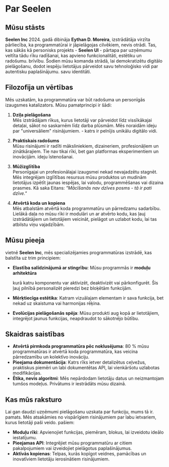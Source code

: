 # Par Seelen

## Mūsu stāsts

**Seelen Inc**  2024. gadā dibināja **Eythan D. Moreira**, izstrādātāja virzīta
pārliecība, ka programmatūrai ir jāpielāgojas cilvēkiem, nevis otrādi.
Tas, kas sākās kā personisks projekts - **Seelen UI**  - pārtapa par uzņēmumu
veltīta tādu rīku radīšanai, kas apvieno funkcionalitāti, estētiku un radošumu.
brīvību. Šodien mūsu komanda strādā, lai demokratizētu digitālo pielāgošanu, dodot iespēju
lietotājus pārveidot savu tehnoloģisko vidi par autentisku paplašinājumu.
savu identitāti.

## Filozofija un vērtības

Mēs uzskatām, ka programmatūra var būt radošuma un personīgās izaugsmes katalizators. Mūsu
pamatprincipi ir šādi:

1.  **Dziļa pielāgošana**\
    Mēs izstrādājam rīkus, kurus lietotāji var pārveidot līdz vissīkākajai detaļai, sākot no
    saskarnēm līdz darba plūsmām. Mēs noraidām ideju par "universāliem" risinājumiem.
    \- katrs ir pelnījis unikālu digitālo vidi.

2.  **Praktiskais radošums**\
    Mūsu risinājumi ir radīti māksliniekiem, dizaineriem, profesionāļiem un
    zinātkārajiem. Tie nav tikai rīki, bet gan platformas eksperimentiem un inovācijām.
    ideju īstenošanai.

3.  **Mūžizglītība**\
    Personīgajai un profesionālajai izaugsmei nekad nevajadzētu stagnēt. Mēs integrējam
    izglītības resursus mūsu produktos un mudinām lietotājus izpētīt jaunas iespējas, lai
    valodu, programmēšanas vai dizaina prasmes. Kā saka Eitans: *"Mācīšanās
    nav dzīves posms - tā ir pati dzīve."*

4.  **Atvērtā koda un kopiena**\
    Mēs atbalstām atvērtā koda programmatūru un pārredzamu sadarbību. Lielākā daļa no mūsu
    rīki ir modulāri un ar atvērto kodu, kas ļauj izstrādātājiem un lietotājiem
    veicināt, pielāgot un uzlabot kodu, lai tas atbilstu viņu vajadzībām.

## Mūsu pieeja

vietnē **Seelen Inc**, mēs specializējamies programmatūras izstrādē, kas balstīta uz trim principiem:

*   **Elastība salīdzinājumā ar stingrību**: Mūsu programmās ir **moduļu arhitektūra**

    kurā katru komponentu var aktivizēt, deaktivizēt vai pārkonfigurēt. Šis
    ļauj pilnībā personalizēt pieredzi bez bloķētām funkcijām.
*   **Mērķtiecīga estētika**: Katram vizuālajam elementam ir sava funkcija, bet nekad
    uz skaistuma vai harmonijas rēķina.
*   **Evolūcijas pielāgošanās spēja**: Mūsu produkti aug kopā ar lietotājiem, integrējot jaunus
    funkcijas, neapdraudot to sākotnējo būtību.

## Skaidras saistības

*   **Atvērtā pirmkoda programmatūra pēc noklusējuma**: 80 % mūsu programmatūras ir atvērtā koda programmatūra, kas veicina
    pārredzamību un kolektīvo inovāciju.
*   **Pieejama dokumentācija**: Katrs rīks ietver detalizētus ceļvežus, praktiskus
    piemēri un labi dokumentētas API, lai vienkāršotu uzlabotas modifikācijas.
*   **Ētika, nevis algoritmi**: Mēs nepārdodam lietotāju datus un neizmantojam tumšos modeļus.
    Privātums ir iestrādāts mūsu dizainā.

## Kas mūs raksturo

Lai gan daudzi uzņēmumi pielāgošanu uzskata par funkciju, mums tā ir.
pamats. Mēs atsakāmies no vispārīgiem risinājumiem par labu ietvariem, kurus lietotāji paši veido.
pašiem:

*   **Moduļu rīki**: Apvienojiet funkcijas, piemēram, blokus, lai izveidotu ideālo iestatījumu.
*   **Pieejamas API**: Integrējiet mūsu programmatūru ar citiem pakalpojumiem vai izveidojiet
    pielāgotus paplašinājumus.
*   **Aktīvās kopienas**: Telpas, kurās kopīgot veidnes, pamācības un
    inovatīviem lietotāju ierosinātiem risinājumiem.
